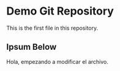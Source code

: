 # Demo Git Repository

This is the first file in this repository.


## Ipsum Below 

Hola, empezando a modificar el archivo. 
